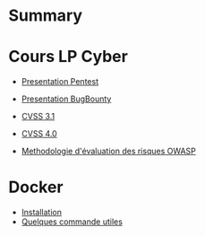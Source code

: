 # Summary

# Cours LP Cyber

- [Presentation Pentest](./Pentest_presentation_methodologie.md)
- [Presentation BugBounty](./Bugbounty_Intro.md)

- [CVSS 3.1](./cvss.md)
- [CVSS 4.0](./cvss4.md)
- [Methodologie d'évaluation des risques OWASP](./owasp_methodo.md)

# Docker

- [Installation](./docker_install.md)
- [Quelques commande utiles](./docker_commands.md)

<!--hidden 
# Type de vulnérabilités

- [CORS](./CORS.md)
- [HSTS](./HSTS.md)
- [IDOR](./IDOR.md)
- [RCE](./RCE.md)
- [SSRF](./SSRF.md)
- [XSS](./XSS.md)
- [SQLI](./sql_injection.md)
-->
